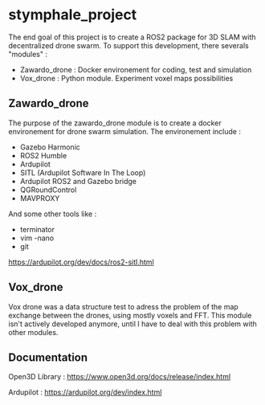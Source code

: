 # stymphale_project

The end goal of this project is to create a ROS2 package for 3D SLAM with decentralized drone swarm.
To support this development, there severals "modules" :

- Zawardo_drone : Docker environement for coding, test and simulation
- Vox_drone : Python module. Experiment voxel maps possibilities

## Zawardo_drone

The purpose of the zawardo_drone module is to create a docker environement for drone swarm simulation.
The environement include :

- Gazebo Harmonic
- ROS2 Humble
- Ardupilot
- SITL (Ardupilot Software In The Loop)
- Ardupilot ROS2 and Gazebo bridge
- QGRoundControl
- MAVPROXY

And some other tools like :

- terminator
- vim
-nano
- git

<https://ardupilot.org/dev/docs/ros2-sitl.html>

## Vox_drone

Vox drone was a data structure test to adress the problem of the map exchange between the drones, using mostly voxels and FFT.
This module isn't actively developed anymore, until I have to deal with this problem with other modules.

## Documentation

Open3D Library : <https://www.open3d.org/docs/release/index.html>

Ardupilot : <https://ardupilot.org/dev/index.html>
